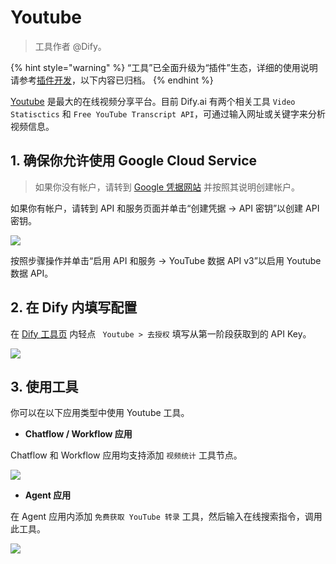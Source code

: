 # Youtube

> 工具作者 @Dify。

{% hint style="warning" %}
“工具”已全面升级为“插件”生态，详细的使用说明请参考[插件开发](https://docs.dify.ai/zh-hans/plugins/quick-start/install-plugins)，以下内容已归档。
{% endhint %}

[Youtube](https://www.youtube.com/) 是最大的在线视频分享平台。目前 Dify.ai 有两个相关工具 `Video Statisctics` 和 `Free YouTube Transcript API`，可通过输入网址或关键字来分析视频信息。

## 1. 确保你允许使用 Google Cloud Service

> 如果你没有帐户，请转到 [Google 凭据网站](https://console.cloud.google.com/apis/credentials) 并按照其说明创建帐户。

如果你有帐户，请转到 API 和服务页面并单击“创建凭据 -> API 密钥”以创建 API 密钥。

![](/img/en-google-api.jpg)

按照步骤操作并单击“启用 API 和服务 -> YouTube 数据 API v3”以启用 Youtube 数据 API。

## 2. 在 Dify 内填写配置

在 [Dify 工具页](https://cloud.dify.ai/tools) 内轻点 ` Youtube > 去授权` 填写从第一阶段获取到的 API Key。

![](/img/en-set-youtube-api.jpeg)

## 3. 使用工具

你可以在以下应用类型中使用 Youtube 工具。

- **Chatflow / Workflow 应用**

Chatflow 和 Workflow 应用均支持添加 `视频统计` 工具节点。

![](../../../../img/en-youtube-workflow.jpg)

- **Agent 应用**

在 Agent 应用内添加 `免费获取 YouTube 转录` 工具，然后输入在线搜索指令，调用此工具。

![](../../../../img/en-youtube-agent.png)
